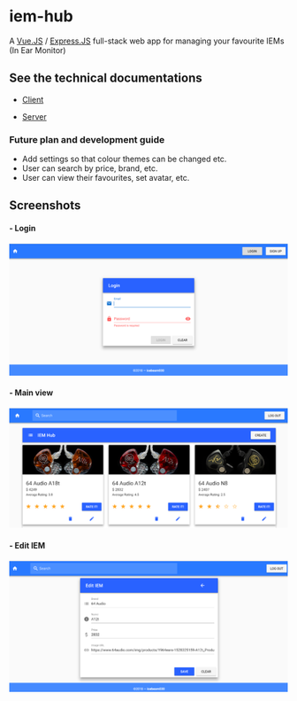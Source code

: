# iem-hub
A [Vue.JS](https://vuejs.org/v2/guide/index.html) / [Express.JS](https://expressjs.com/) full-stack web app for managing your favourite IEMs (In Ear Monitor)


## See the technical documentations
- [Client](./client/README.md)

- [Server](./server/README.md)


### Future plan and development guide
- Add settings so that colour themes can be changed etc.
- User can search by price, brand, etc.
- User can view their favourites, set avatar, etc.


## Screenshots
#### - Login
![](./screenshots/Screenshot_1.png)

#### - Main view
![](./screenshots/Screenshot_2.png)

#### - Edit IEM
![](./screenshots/Screenshot_3.png)
